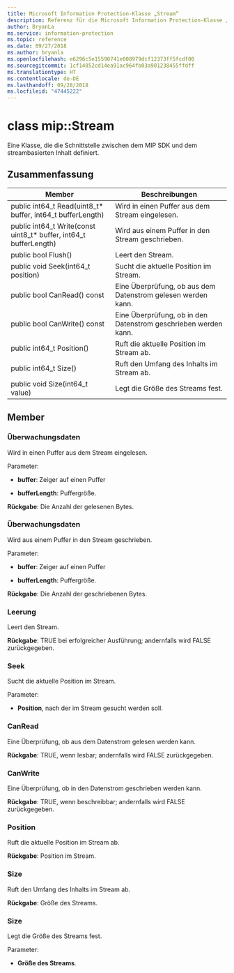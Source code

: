 ```yaml
---
title: Microsoft Information Protection-Klasse „Stream“
description: Referenz für die Microsoft Information Protection-Klasse „Stream“
author: BryanLa
ms.service: information-protection
ms.topic: reference
ms.date: 09/27/2018
ms.author: bryanla
ms.openlocfilehash: e6296c5e15590741e008979dcf12373ff5fcdf00
ms.sourcegitcommit: 1cf14852cd14ea91ac964fb03a901238455ffdff
ms.translationtype: HT
ms.contentlocale: de-DE
ms.lasthandoff: 09/28/2018
ms.locfileid: "47445222"
---
```

# <a name="class-mipstream"></a>class mip::Stream 
Eine Klasse, die die Schnittstelle zwischen dem MIP SDK und dem streambasierten Inhalt definiert.
  
## <a name="summary"></a>Zusammenfassung
 Member                        | Beschreibungen                                
--------------------------------|---------------------------------------------
 public int64_t Read(uint8_t* buffer, int64_t bufferLength)  |  Wird in einen Puffer aus dem Stream eingelesen.
 public int64_t Write(const uint8_t* buffer, int64_t bufferLength)  |  Wird aus einem Puffer in den Stream geschrieben.
 public bool Flush()  |  Leert den Stream.
 public void Seek(int64_t position)  |  Sucht die aktuelle Position im Stream.
 public bool CanRead() const  |  Eine Überprüfung, ob aus dem Datenstrom gelesen werden kann.
 public bool CanWrite() const  |  Eine Überprüfung, ob in den Datenstrom geschrieben werden kann.
 public int64_t Position()  |  Ruft die aktuelle Position im Stream ab.
 public int64_t Size()  |  Ruft den Umfang des Inhalts im Stream ab.
 public void Size(int64_t value)  |  Legt die Größe des Streams fest.
  
## <a name="members"></a>Member
  
### <a name="read"></a>Überwachungsdaten
Wird in einen Puffer aus dem Stream eingelesen.

Parameter:  
* **buffer**: Zeiger auf einen Puffer 


* **bufferLength**: Puffergröße. 



  
**Rückgabe**: Die Anzahl der gelesenen Bytes.
  
### <a name="write"></a>Überwachungsdaten
Wird aus einem Puffer in den Stream geschrieben.

Parameter:  
* **buffer**: Zeiger auf einen Puffer 


* **bufferLength**: Puffergröße. 



  
**Rückgabe**: Die Anzahl der geschriebenen Bytes.
  
### <a name="flush"></a>Leerung
Leert den Stream.

  
**Rückgabe**: TRUE bei erfolgreicher Ausführung; andernfalls wird FALSE zurückgegeben.
  
### <a name="seek"></a>Seek
Sucht die aktuelle Position im Stream.

Parameter:  
* **Position**, nach der im Stream gesucht werden soll.


  
### <a name="canread"></a>CanRead
Eine Überprüfung, ob aus dem Datenstrom gelesen werden kann.

  
**Rückgabe**: TRUE, wenn lesbar; andernfalls wird FALSE zurückgegeben.
  
### <a name="canwrite"></a>CanWrite
Eine Überprüfung, ob in den Datenstrom geschrieben werden kann.

  
**Rückgabe**: TRUE, wenn beschreibbar; andernfalls wird FALSE zurückgegeben.
  
### <a name="position"></a>Position
Ruft die aktuelle Position im Stream ab.

  
**Rückgabe**: Position im Stream.
  
### <a name="size"></a>Size
Ruft den Umfang des Inhalts im Stream ab.

  
**Rückgabe**: Größe des Streams.
  
### <a name="size"></a>Size
Legt die Größe des Streams fest.

Parameter:  
* **Größe des Streams**.

